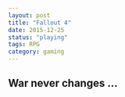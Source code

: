 ```yaml
---
layout: post
title: "Fallout 4"
date: 2015-12-25
status: "playing"
tags: RPG
category: gaming
---
```


## War never changes ...



